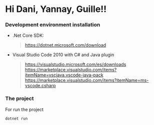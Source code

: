 # Hi Dani, Yannay, Guille!! 

### Development environment installation
  - .Net Core SDK: 
    > https://dotnet.microsoft.com/download
  - Visual Studio Code 2010 with C# and Java plugin
    > https://visualstudio.microsoft.com/es/downloads
    <https://marketplace.visualstudio.com/items?itemName=vscjava.vscode-java-pack>
    https://marketplace.visualstudio.com/items?itemName=ms-vscode.csharp

### The project
For run the project
```sh
dotnet run
```